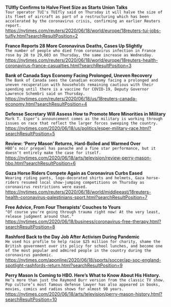 **TUIfly Confirms to Halve Fleet Size as Starts Union Talks**\
`Tour operator TUI's TUIfly said on Thursday it will halve the size of its fleet of aircraft as part of a restructuring which has been accelerated by the coronavirus crisis, confirming an earlier Reuters report.`\
https://nytimes.com/reuters/2020/06/18/world/europe/18reuters-tui-jobs-tuifly.html?searchResultPosition=2

**France Reports 28 More Coronavirus Deaths, Cases Up Slightly**\
`The number of people who died from coronavirus infection in France rose by 28 to 29,603 on Thursday, the same increase as Wednesday.`\
https://nytimes.com/reuters/2020/06/18/world/europe/18reuters-health-coronavirus-france-casualties.html?searchResultPosition=3

**Bank of Canada Says Economy Facing Prolonged, Uneven Recovery**\
`The Bank of Canada sees the Canadian economy facing a prolonged and uneven recuperation with households remaining cautious with their spending until there is a vaccine for COVID-19, Deputy Governor Lawrence Schembri said on Thursday.`\
https://nytimes.com/reuters/2020/06/18/us/18reuters-canada-economy.html?searchResultPosition=4

**Defense Secretary Will Assess How to Promote More Minorities in Military**\
`Mark T. Esper’s announcement comes as the military is working through issues on race that reflect the larger forces sweeping the country.`\
https://nytimes.com/2020/06/18/us/politics/esper-military-race.html?searchResultPosition=5

**Review: ‘Perry Mason’ Returns, Hard-Boiled and Warmed Over**\
`HBO’s noir prequel has panache and a fine star performance, but it doesn’t entirely make the case for itself.`\
https://nytimes.com/2020/06/18/arts/television/review-perry-mason-hbo.html?searchResultPosition=6

**Gaza Horse Riders Compete Again as Coronavirus Curbs Eased**\
`Wearing riding pants, logo-decorated shirts and helmets, Gaza horse-riders resumed local show-jumping competitions on Thursday as coronavirus restrictions were eased.`\
https://nytimes.com/reuters/2020/06/18/world/middleeast/18reuters-health-coronavirus-palestinians-sport.html?searchResultPosition=7

**Free Advice, From Four Therapists’ Couches to Yours**\
`"Of course you're going through trauma right now! At the very least, release judgment around that."`\
https://nytimes.com/2020/06/18/business/coronavirus-free-therapy.html?searchResultPosition=8

**Rashford Back to the Day Job After Activism During Pandemic**\
`He used his profile to help raise $25 million for charity, shame the British government over its policy for school lunches, and become one of the most popular and admired people in the country during the coronavirus pandemic.`\
https://nytimes.com/aponline/2020/06/18/sports/soccer/ap-soc-england-spotlight-rashfords-return.html?searchResultPosition=9

**Perry Mason Is Coming to HBO. Here’s What to Know About His History.**\
`He’s more than just the Raymond Burr version from the classic TV show. Pop culture’s most famous defense lawyer has also appeared in books, movies, comics and radios shows for almost 90 years.`\
https://nytimes.com/2020/06/18/arts/television/perry-mason-history.html?searchResultPosition=10

